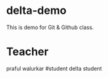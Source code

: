 # delta-demo
This is demo for Git &amp; Github class.

# Teacher
praful walurkar
#student
delta student